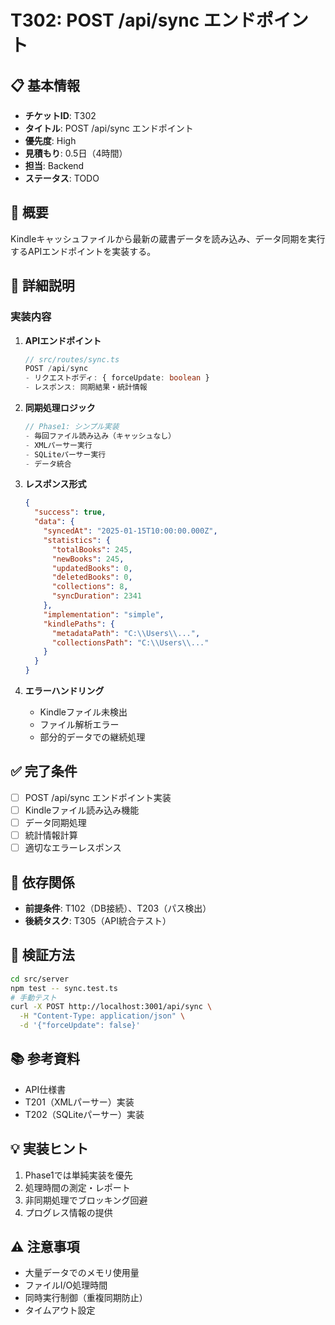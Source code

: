 # T302: POST /api/sync エンドポイント

## 📋 基本情報
- **チケットID**: T302
- **タイトル**: POST /api/sync エンドポイント
- **優先度**: High
- **見積もり**: 0.5日（4時間）
- **担当**: Backend
- **ステータス**: TODO

## 🎯 概要
Kindleキャッシュファイルから最新の蔵書データを読み込み、データ同期を実行するAPIエンドポイントを実装する。

## 📝 詳細説明
### 実装内容
1. **APIエンドポイント**
   ```typescript
   // src/routes/sync.ts
   POST /api/sync
   - リクエストボディ: { forceUpdate: boolean }
   - レスポンス: 同期結果・統計情報
   ```

2. **同期処理ロジック**
   ```typescript
   // Phase1: シンプル実装
   - 毎回ファイル読み込み（キャッシュなし）
   - XMLパーサー実行
   - SQLiteパーサー実行
   - データ統合
   ```

3. **レスポンス形式**
   ```json
   {
     "success": true,
     "data": {
       "syncedAt": "2025-01-15T10:00:00.000Z",
       "statistics": {
         "totalBooks": 245,
         "newBooks": 245,
         "updatedBooks": 0,
         "deletedBooks": 0,
         "collections": 8,
         "syncDuration": 2341
       },
       "implementation": "simple",
       "kindlePaths": {
         "metadataPath": "C:\\Users\\...",
         "collectionsPath": "C:\\Users\\..."
       }
     }
   }
   ```

4. **エラーハンドリング**
   - Kindleファイル未検出
   - ファイル解析エラー
   - 部分的データでの継続処理

## ✅ 完了条件
- [ ] POST /api/sync エンドポイント実装
- [ ] Kindleファイル読み込み機能
- [ ] データ同期処理
- [ ] 統計情報計算
- [ ] 適切なエラーレスポンス

## 🔗 依存関係
- **前提条件**: T102（DB接続）、T203（パス検出）
- **後続タスク**: T305（API統合テスト）

## 🧪 検証方法
```bash
cd src/server
npm test -- sync.test.ts
# 手動テスト
curl -X POST http://localhost:3001/api/sync \
  -H "Content-Type: application/json" \
  -d '{"forceUpdate": false}'
```

## 📚 参考資料
- API仕様書
- T201（XMLパーサー）実装
- T202（SQLiteパーサー）実装

## 💡 実装ヒント
1. Phase1では単純実装を優先
2. 処理時間の測定・レポート
3. 非同期処理でブロッキング回避
4. プログレス情報の提供

## ⚠️ 注意事項
- 大量データでのメモリ使用量
- ファイルI/O処理時間
- 同時実行制御（重複同期防止）
- タイムアウト設定